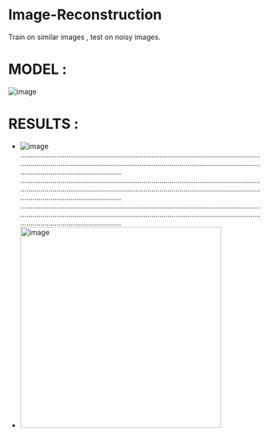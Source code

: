 # Image-Reconstruction
Train on similar images , test on noisy images.

# MODEL : 
![image](https://user-images.githubusercontent.com/38084433/119722031-7ce34c00-be89-11eb-81dc-0a683d9beb01.png)

# RESULTS : 
* ![image](https://user-images.githubusercontent.com/38084433/119722105-8f5d8580-be89-11eb-9886-7e0d503216d8.png)
................................................................................................................................................................................................................................................................................................
................................................................................................................................................................................................................................................................................................
................................................................................................................................................................................................................................................................................................
* <img width="401" alt="image" src="https://user-images.githubusercontent.com/38084433/119722374-de0b1f80-be89-11eb-9826-b83eea35d37c.png">


